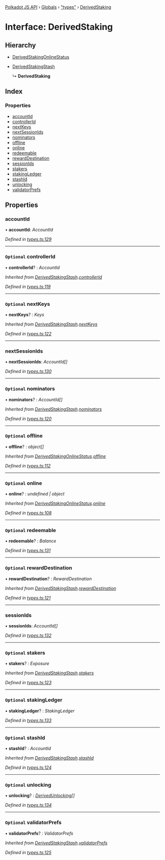 [Polkadot JS API](../README.md) › [Globals](../globals.md) › ["types"](../modules/_types_.md) › [DerivedStaking](_types_.derivedstaking.md)

# Interface: DerivedStaking

## Hierarchy

* [DerivedStakingOnlineStatus](_types_.derivedstakingonlinestatus.md)

* [DerivedStakingStash](_types_.derivedstakingstash.md)

  ↳ **DerivedStaking**

## Index

### Properties

* [accountId](_types_.derivedstaking.md#accountid)
* [controllerId](_types_.derivedstaking.md#optional-controllerid)
* [nextKeys](_types_.derivedstaking.md#optional-nextkeys)
* [nextSessionIds](_types_.derivedstaking.md#nextsessionids)
* [nominators](_types_.derivedstaking.md#optional-nominators)
* [offline](_types_.derivedstaking.md#optional-offline)
* [online](_types_.derivedstaking.md#optional-online)
* [redeemable](_types_.derivedstaking.md#optional-redeemable)
* [rewardDestination](_types_.derivedstaking.md#optional-rewarddestination)
* [sessionIds](_types_.derivedstaking.md#sessionids)
* [stakers](_types_.derivedstaking.md#optional-stakers)
* [stakingLedger](_types_.derivedstaking.md#optional-stakingledger)
* [stashId](_types_.derivedstaking.md#optional-stashid)
* [unlocking](_types_.derivedstaking.md#optional-unlocking)
* [validatorPrefs](_types_.derivedstaking.md#optional-validatorprefs)

## Properties

###  accountId

• **accountId**: *AccountId*

*Defined in [types.ts:129](https://github.com/polkadot-js/api/blob/506b042f8c/packages/api-derive/src/types.ts#L129)*

___

### `Optional` controllerId

• **controllerId**? : *AccountId*

*Inherited from [DerivedStakingStash](_types_.derivedstakingstash.md).[controllerId](_types_.derivedstakingstash.md#optional-controllerid)*

*Defined in [types.ts:119](https://github.com/polkadot-js/api/blob/506b042f8c/packages/api-derive/src/types.ts#L119)*

___

### `Optional` nextKeys

• **nextKeys**? : *Keys*

*Inherited from [DerivedStakingStash](_types_.derivedstakingstash.md).[nextKeys](_types_.derivedstakingstash.md#optional-nextkeys)*

*Defined in [types.ts:122](https://github.com/polkadot-js/api/blob/506b042f8c/packages/api-derive/src/types.ts#L122)*

___

###  nextSessionIds

• **nextSessionIds**: *AccountId[]*

*Defined in [types.ts:130](https://github.com/polkadot-js/api/blob/506b042f8c/packages/api-derive/src/types.ts#L130)*

___

### `Optional` nominators

• **nominators**? : *AccountId[]*

*Inherited from [DerivedStakingStash](_types_.derivedstakingstash.md).[nominators](_types_.derivedstakingstash.md#optional-nominators)*

*Defined in [types.ts:120](https://github.com/polkadot-js/api/blob/506b042f8c/packages/api-derive/src/types.ts#L120)*

___

### `Optional` offline

• **offline**? : *object[]*

*Inherited from [DerivedStakingOnlineStatus](_types_.derivedstakingonlinestatus.md).[offline](_types_.derivedstakingonlinestatus.md#optional-offline)*

*Defined in [types.ts:112](https://github.com/polkadot-js/api/blob/506b042f8c/packages/api-derive/src/types.ts#L112)*

___

### `Optional` online

• **online**? : *undefined | object*

*Inherited from [DerivedStakingOnlineStatus](_types_.derivedstakingonlinestatus.md).[online](_types_.derivedstakingonlinestatus.md#optional-online)*

*Defined in [types.ts:108](https://github.com/polkadot-js/api/blob/506b042f8c/packages/api-derive/src/types.ts#L108)*

___

### `Optional` redeemable

• **redeemable**? : *Balance*

*Defined in [types.ts:131](https://github.com/polkadot-js/api/blob/506b042f8c/packages/api-derive/src/types.ts#L131)*

___

### `Optional` rewardDestination

• **rewardDestination**? : *RewardDestination*

*Inherited from [DerivedStakingStash](_types_.derivedstakingstash.md).[rewardDestination](_types_.derivedstakingstash.md#optional-rewarddestination)*

*Defined in [types.ts:121](https://github.com/polkadot-js/api/blob/506b042f8c/packages/api-derive/src/types.ts#L121)*

___

###  sessionIds

• **sessionIds**: *AccountId[]*

*Defined in [types.ts:132](https://github.com/polkadot-js/api/blob/506b042f8c/packages/api-derive/src/types.ts#L132)*

___

### `Optional` stakers

• **stakers**? : *Exposure*

*Inherited from [DerivedStakingStash](_types_.derivedstakingstash.md).[stakers](_types_.derivedstakingstash.md#optional-stakers)*

*Defined in [types.ts:123](https://github.com/polkadot-js/api/blob/506b042f8c/packages/api-derive/src/types.ts#L123)*

___

### `Optional` stakingLedger

• **stakingLedger**? : *StakingLedger*

*Defined in [types.ts:133](https://github.com/polkadot-js/api/blob/506b042f8c/packages/api-derive/src/types.ts#L133)*

___

### `Optional` stashId

• **stashId**? : *AccountId*

*Inherited from [DerivedStakingStash](_types_.derivedstakingstash.md).[stashId](_types_.derivedstakingstash.md#optional-stashid)*

*Defined in [types.ts:124](https://github.com/polkadot-js/api/blob/506b042f8c/packages/api-derive/src/types.ts#L124)*

___

### `Optional` unlocking

• **unlocking**? : *[DerivedUnlocking](../modules/_types_.md#derivedunlocking)[]*

*Defined in [types.ts:134](https://github.com/polkadot-js/api/blob/506b042f8c/packages/api-derive/src/types.ts#L134)*

___

### `Optional` validatorPrefs

• **validatorPrefs**? : *ValidatorPrefs*

*Inherited from [DerivedStakingStash](_types_.derivedstakingstash.md).[validatorPrefs](_types_.derivedstakingstash.md#optional-validatorprefs)*

*Defined in [types.ts:125](https://github.com/polkadot-js/api/blob/506b042f8c/packages/api-derive/src/types.ts#L125)*
